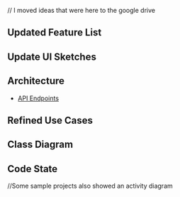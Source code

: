 // I moved ideas that were here to the google drive
## Updated Feature List

## Update UI Sketches

## Architecture
* [API Endpoints](http://github.com/jhu-oose/2015-group-13/wiki/API-Endpoints)

## Refined Use Cases

## Class Diagram

## Code State

//Some sample projects also showed an activity diagram  

